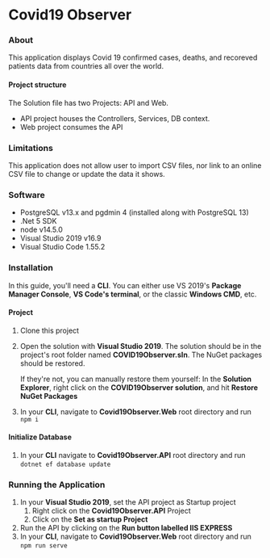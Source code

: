 # Covid19 Observer

### About
This application displays Covid 19 confirmed cases, deaths, and recoreved patients data from countries all over the world.

#### Project structure
The Solution file has two Projects: API and Web.
* API project houses the Controllers, Services, DB context.
* Web project consumes the API

### Limitations
This application does not allow user to import CSV files, nor link to an online CSV file to change or update the data it shows.

### Software
* PostgreSQL v13.x and pgdmin 4 (installed along with PostgreSQL 13)
* .Net 5 SDK
* node v14.5.0
* Visual Studio 2019 v16.9
* Visual Studio Code 1.55.2

### Installation

In this guide, you'll need a **CLI**. You can either use VS 2019's **Package Manager Console**, **VS Code's terminal**, or the classic **Windows CMD**, etc. 

#### Project
1. Clone this project
2. Open the solution with **Visual Studio 2019**. The solution should be in the project's root folder named **COVID19Observer.sln**. The NuGet packages should be restored.
    
    If they're not, you can manually restore them yourself: In the **Solution Explorer**, right click on the **COVID19Observer solution**, and hit **Restore NuGet Packages**
3. In your **CLI**, navigate to **Covid19Observer.Web** root directory and run ``npm i``
 
#### Initialize Database
1. In your **CLI** navigate to **Covid19Observer.API** root directory and run `dotnet ef database update`

### Running the Application
1. In your **Visual Studio 2019**, set the API project as Startup project
    1. Right click on the **Covid19Observer.API** Project
    2. Click on the **Set as startup Project**
2. Run the API by clicking on the **Run button labelled IIS EXPRESS**
3. In your **CLI**, navigate to **Covid19Observer.Web** root directory and run ``npm run serve``

